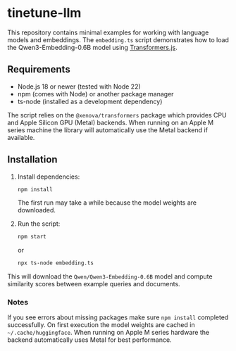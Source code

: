 # tinetune-llm

This repository contains minimal examples for working with language models and embeddings. The `embedding.ts` script demonstrates how to load the Qwen3-Embedding-0.6B model using [Transformers.js](https://github.com/xenova/transformers.js).

## Requirements

- Node.js 18 or newer (tested with Node 22)
- npm (comes with Node) or another package manager
- ts-node (installed as a development dependency)

The script relies on the `@xenova/transformers` package which provides CPU and Apple Silicon GPU (Metal) backends. When running on an Apple M series machine the library will automatically use the Metal backend if available.

## Installation

1. Install dependencies:
   ```bash
   npm install
   ```
   The first run may take a while because the model weights are downloaded.

2. Run the script:
   ```bash
   npm start
   ```
   or
   ```bash
   npx ts-node embedding.ts
   ```

This will download the `Qwen/Qwen3-Embedding-0.6B` model and compute similarity scores between example queries and documents.

### Notes

If you see errors about missing packages make sure `npm install` completed successfully. On first execution the model weights are cached in `~/.cache/huggingface`.
When running on Apple M series hardware the backend automatically uses Metal for best performance.
